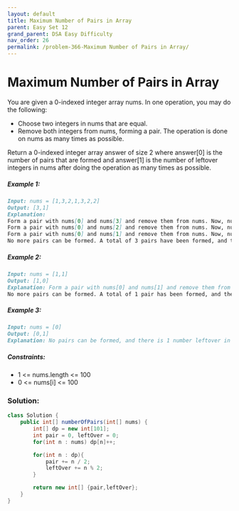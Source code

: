 ```yaml
---
layout: default
title: Maximum Number of Pairs in Array
parent: Easy Set 12
grand_parent: DSA Easy Difficulty
nav_order: 26
permalink: /problem-366-Maximum Number of Pairs in Array/
---
```

# Maximum Number of Pairs in Array
You are given a 0-indexed integer array nums. In one operation, you may do the following:

* Choose two integers in nums that are equal.
* Remove both integers from nums, forming a pair.
The operation is done on nums as many times as possible.

Return a 0-indexed integer array answer of size 2 where answer[0] is the number of pairs that are formed and answer[1] is the number of leftover integers in nums after doing the operation as many times as possible.

##### Example 1:
```markdown
Input: nums = [1,3,2,1,3,2,2]
Output: [3,1]
Explanation:
Form a pair with nums[0] and nums[3] and remove them from nums. Now, nums = [3,2,3,2,2].
Form a pair with nums[0] and nums[2] and remove them from nums. Now, nums = [2,2,2].
Form a pair with nums[0] and nums[1] and remove them from nums. Now, nums = [2].
No more pairs can be formed. A total of 3 pairs have been formed, and there is 1 number leftover in nums.
```
##### Example 2:
```markdown
Input: nums = [1,1]
Output: [1,0]
Explanation: Form a pair with nums[0] and nums[1] and remove them from nums. Now, nums = [].
No more pairs can be formed. A total of 1 pair has been formed, and there are 0 numbers leftover in nums.
```
##### Example 3:
```markdown
Input: nums = [0]
Output: [0,1]
Explanation: No pairs can be formed, and there is 1 number leftover in nums.
```
##### Constraints:
* 1 <= nums.length <= 100
* 0 <= nums[i] <= 100

### Solution: 
```java
class Solution {
    public int[] numberOfPairs(int[] nums) {
        int[] dp = new int[101];
        int pair = 0, leftOver = 0;
        for(int n : nums) dp[n]++;

        for(int n : dp){
            pair += n / 2;
            leftOver += n % 2;
        }

        return new int[] {pair,leftOver};
    }
}
```